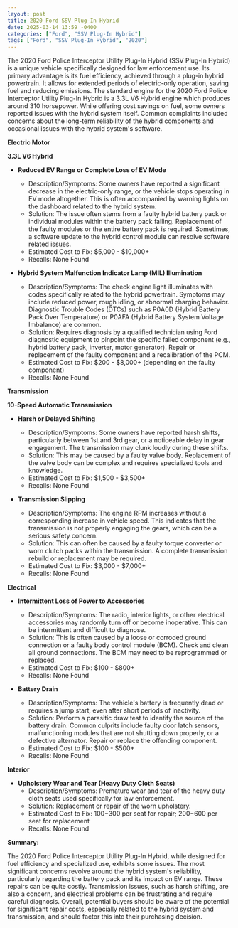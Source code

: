 ```yaml
---
layout: post
title: 2020 Ford SSV Plug-In Hybrid
date: 2025-03-14 13:59 -0400
categories: ["Ford", "SSV Plug-In Hybrid"]
tags: ["Ford", "SSV Plug-In Hybrid", "2020"]
---
```

The 2020 Ford Police Interceptor Utility Plug-In Hybrid (SSV Plug-In Hybrid) is a unique vehicle specifically designed for law enforcement use. Its primary advantage is its fuel efficiency, achieved through a plug-in hybrid powertrain. It allows for extended periods of electric-only operation, saving fuel and reducing emissions. The standard engine for the 2020 Ford Police Interceptor Utility Plug-In Hybrid is a 3.3L V6 Hybrid engine which produces around 310 horsepower. While offering cost savings on fuel, some owners reported issues with the hybrid system itself. Common complaints included concerns about the long-term reliability of the hybrid components and occasional issues with the hybrid system's software.

**Electric Motor**

**3.3L V6 Hybrid**
*   **Reduced EV Range or Complete Loss of EV Mode**
    *   Description/Symptoms: Some owners have reported a significant decrease in the electric-only range, or the vehicle stops operating in EV mode altogether. This is often accompanied by warning lights on the dashboard related to the hybrid system.
    *   Solution: The issue often stems from a faulty hybrid battery pack or individual modules within the battery pack failing. Replacement of the faulty modules or the entire battery pack is required. Sometimes, a software update to the hybrid control module can resolve software related issues.
    *   Estimated Cost to Fix: $5,000 - $10,000+
    *   Recalls: None Found

*   **Hybrid System Malfunction Indicator Lamp (MIL) Illumination**
    *   Description/Symptoms: The check engine light illuminates with codes specifically related to the hybrid powertrain. Symptoms may include reduced power, rough idling, or abnormal charging behavior. Diagnostic Trouble Codes (DTCs) such as P0A0D (Hybrid Battery Pack Over Temperature) or P0AFA (Hybrid Battery System Voltage Imbalance) are common.
    *   Solution: Requires diagnosis by a qualified technician using Ford diagnostic equipment to pinpoint the specific failed component (e.g., hybrid battery pack, inverter, motor generator). Repair or replacement of the faulty component and a recalibration of the PCM.
    *   Estimated Cost to Fix: $200 - $8,000+ (depending on the faulty component)
    *   Recalls: None Found

**Transmission**

**10-Speed Automatic Transmission**

*   **Harsh or Delayed Shifting**
    *   Description/Symptoms: Some owners have reported harsh shifts, particularly between 1st and 3rd gear, or a noticeable delay in gear engagement. The transmission may clunk loudly during these shifts.
    *   Solution: This may be caused by a faulty valve body. Replacement of the valve body can be complex and requires specialized tools and knowledge.
    *   Estimated Cost to Fix: $1,500 - $3,500+
    *   Recalls: None Found

*   **Transmission Slipping**
    *   Description/Symptoms: The engine RPM increases without a corresponding increase in vehicle speed. This indicates that the transmission is not properly engaging the gears, which can be a serious safety concern.
    *   Solution: This can often be caused by a faulty torque converter or worn clutch packs within the transmission. A complete transmission rebuild or replacement may be required.
    *   Estimated Cost to Fix: $3,000 - $7,000+
    *   Recalls: None Found

**Electrical**

*   **Intermittent Loss of Power to Accessories**
    *   Description/Symptoms: The radio, interior lights, or other electrical accessories may randomly turn off or become inoperative. This can be intermittent and difficult to diagnose.
    *   Solution: This is often caused by a loose or corroded ground connection or a faulty body control module (BCM). Check and clean all ground connections. The BCM may need to be reprogrammed or replaced.
    *   Estimated Cost to Fix: $100 - $800+
    *   Recalls: None Found

*   **Battery Drain**
    *   Description/Symptoms: The vehicle's battery is frequently dead or requires a jump start, even after short periods of inactivity.
    *   Solution: Perform a parasitic draw test to identify the source of the battery drain. Common culprits include faulty door latch sensors, malfunctioning modules that are not shutting down properly, or a defective alternator. Repair or replace the offending component.
    *   Estimated Cost to Fix: $100 - $500+
    *   Recalls: None Found

**Interior**

*   **Upholstery Wear and Tear (Heavy Duty Cloth Seats)**
    *   Description/Symptoms: Premature wear and tear of the heavy duty cloth seats used specifically for law enforcement.
    *   Solution: Replacement or repair of the worn upholstery.
    *   Estimated Cost to Fix: $100-$300 per seat for repair; $200-$600 per seat for replacement
    *   Recalls: None Found

**Summary:**

The 2020 Ford Police Interceptor Utility Plug-In Hybrid, while designed for fuel efficiency and specialized use, exhibits some issues. The most significant concerns revolve around the hybrid system's reliability, particularly regarding the battery pack and its impact on EV range. These repairs can be quite costly. Transmission issues, such as harsh shifting, are also a concern, and electrical problems can be frustrating and require careful diagnosis. Overall, potential buyers should be aware of the potential for significant repair costs, especially related to the hybrid system and transmission, and should factor this into their purchasing decision.

